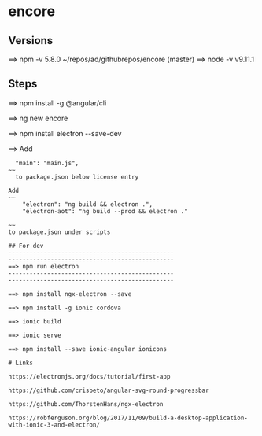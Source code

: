 # encore

## Versions

==> npm -v
5.8.0
~/repos/ad/githubrepos/encore (master) 
==> node -v
v9.11.1

## Steps
==> npm install -g @angular/cli

==> ng new encore

==> npm install electron --save-dev

==> 
Add 
~~~
  "main": "main.js",
~~
  to package.json below license entry

Add
~~
    "electron": "ng build && electron .",
    "electron-aot": "ng build --prod && electron ."

~~
to package.json under scripts

## For dev
-----------------------------------------------
-----------------------------------------------
==> npm run electron
-----------------------------------------------
-----------------------------------------------

==> npm install ngx-electron --save

==> npm install -g ionic cordova

==> ionic build

==> ionic serve

==> npm install --save ionic-angular ionicons 

# Links

https://electronjs.org/docs/tutorial/first-app

https://github.com/crisbeto/angular-svg-round-progressbar

https://github.com/ThorstenHans/ngx-electron

https://robferguson.org/blog/2017/11/09/build-a-desktop-application-with-ionic-3-and-electron/